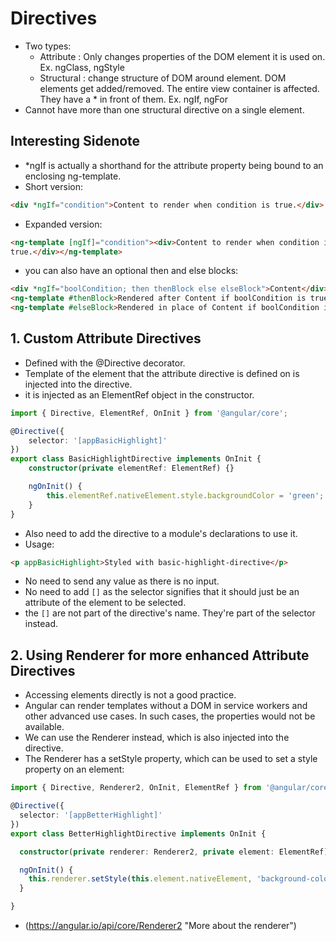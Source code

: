 # Directives

- Two types:
  - Attribute : Only changes properties of the DOM element it is used on. Ex. ngClass, ngStyle
  - Structural : change structure of DOM around element. DOM elements get added/removed. The entire view container is affected. They have a * in front of them. Ex. ngIf, ngFor
- Cannot have more than one structural directive on a single element.

## Interesting Sidenote

- *ngIf is actually a shorthand for the attribute property being bound to an enclosing ng-template.
- Short version:
```html
<div *ngIf="condition">Content to render when condition is true.</div>
```
- Expanded version:
```html
<ng-template [ngIf]="condition"><div>Content to render when condition is
true.</div></ng-template>
```
- you can also have an optional then and else blocks:
```html
<div *ngIf="boolCondition; then thenBlock else elseBlock">Content</div>
<ng-template #thenBlock>Rendered after Content if boolCondition is true.</ng-template>
<ng-template #elseBlock>Rendered in place of Content if boolCondition is false.</ng-template>
```

## 1. Custom Attribute Directives

- Defined with the @Directive decorator.
- Template of the element that the attribute directive is defined on is injected into the directive.
- it is injected as an ElementRef object in the constructor.
```ts
import { Directive, ElementRef, OnInit } from '@angular/core';

@Directive({
    selector: '[appBasicHighlight]'
})
export class BasicHighlightDirective implements OnInit {
    constructor(private elementRef: ElementRef) {}

    ngOnInit() {
        this.elementRef.nativeElement.style.backgroundColor = 'green';
    }
}
```

- Also need to add the directive to a module's declarations to use it.
- Usage:
```html
<p appBasicHighlight>Styled with basic-highlight-directive</p>
```
- No need to send any value as there is no input.
- No need to add `[]` as the selector signifies that it should just be an attribute of the element to be selected.
- the `[]` are not part of the directive's name. They're part of the selector instead.

## 2. Using Renderer for more enhanced Attribute Directives

- Accessing elements directly is not a good practice.
- Angular can render templates without a DOM in service workers and other advanced use cases. In such cases, the properties would not be available.
- We can use the Renderer instead, which is also injected into the directive.
- The Renderer has a setStyle property, which can be used to set a style property on an element:
```ts
import { Directive, Renderer2, OnInit, ElementRef } from '@angular/core';

@Directive({
  selector: '[appBetterHighlight]'
})
export class BetterHighlightDirective implements OnInit {

  constructor(private renderer: Renderer2, private element: ElementRef) { }

  ngOnInit() {
    this.renderer.setStyle(this.element.nativeElement, 'background-color', 'blue');
  }

}
```
- (https://angular.io/api/core/Renderer2 "More about the renderer")
